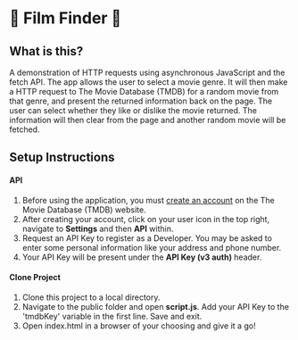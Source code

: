 # 🍿 Film Finder 🍿

## What is this?
A demonstration of HTTP requests using asynchronous JavaScript and the fetch API. The app allows the user to select a movie genre. It will then make a HTTP request to The Movie Database (TMDB) for a random movie from that genre, and present the returned information back on the page. The user can select whether they like or dislike the movie returned. The information will then clear from the page and another random movie will be fetched.

## Setup Instructions
#### API
1. Before using the application, you must [create an account](https://www.themoviedb.org/signup) on the The Movie Database (TMDB) website. 
2. After creating your account, click on your user icon in the top right, navigate to **Settings** and then **API** within. 
3. Request an API Key to register as a Developer. You may be asked to enter some personal information like your address and phone number.
4. Your API Key will be present under the **API Key (v3 auth)** header.

#### Clone Project
1. Clone this project to a local directory.
2. Navigate to the public folder and open **script.js**. Add your API Key to the 'tmdbKey' variable in the first line. Save and exit.
3. Open index.html in a browser of your choosing and give it a go!